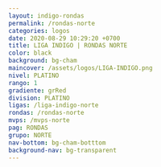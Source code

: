 ```yaml
---
layout: indigo-rondas
permalink: /rondas-norte
categories: logos
date: 2020-08-29 10:29:20 +0700
title: LIGA INDIGO | RONDAS NORTE
color: black
background: bg-cham
maincover: /assets/logos/LIGA-INDIGO.png
nivel: PLATINO
rango: 1
gradiente: grRed
division: PLATINO
ligas: /liga-indigo-norte
rondas: /rondas-norte
mvps: /mvps-norte
pag: RONDAS
grupo: NORTE
nav-bottom: bg-cham-botttom
background-nav: bg-transparent
---
```

